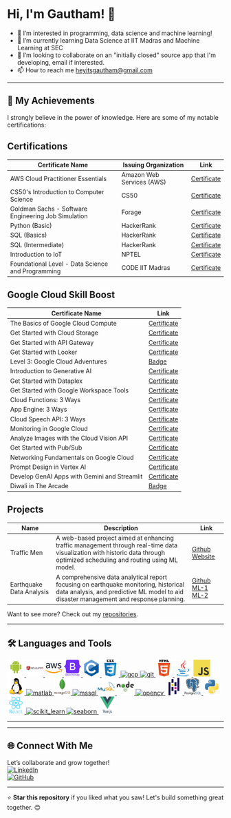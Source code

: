 # Hi, I'm Gautham! 👋

- 👀 I’m interested in programming, data science and machine learning!
- 🌱 I’m currently learning Data Science at IIT Madras and Machine Learning at SEC
- 💞️ I’m looking to collaborate on an "initially closed" source app that I'm developing, email if interested.
- 📫 How to reach me heyitsgautham@gmail.com

---



## 🌟 My Achievements
I strongly believe in the power of knowledge. Here are some of my notable certifications:  

## Certifications

| Certificate Name | Issuing Organization | Link |
|-----------------|----------------------|-------------------|
| AWS Cloud Practitioner Essentials | Amazon Web Services (AWS) | [Certificate](https://www.coursera.org/account/accomplishments/verify/M907VLW65L3L) |
| CS50's Introduction to Computer Science | CS50 | [Certificate](https://certificates.cs50.io/4fabb28f-532b-4ffa-b88f-aba762f93f3f.pdf?size=letter) |
| Goldman Sachs - Software Engineering Job Simulation | Forage | [Certificate](https://forage-uploads-prod.s3.amazonaws.com/completion-certificates/Goldman%20Sachs/NPdeQ43o8P9HJmJzg_Goldman%20Sachs_79KLHB2neaMdZg4g9_1727427529566_completion_certificate.pdf) |
| Python (Basic) | HackerRank | [Certificate](https://www.hackerrank.com/certificates/983902b3234b) |
| SQL (Basics) | HackerRank | [Certificate](https://www.hackerrank.com/certificates/fb27e6b58267) |
| SQL (Intermediate) | HackerRank | [Certificate](https://www.hackerrank.com/certificates/c245517dbe9e) |
| Introduction to IoT | NPTEL | [Certificate](https://archive.nptel.ac.in/noc/Ecertificate/?q=NPTEL24CS35S85340239230506012) |
| Foundational Level - Data Science and Programming | CODE IIT Madras | [Certificate]() |


## Google Cloud Skill Boost 

| Certificate Name | Link |
|-----------------|-------------------|
| The Basics of Google Cloud Compute | [Certificate](https://www.cloudskillsboost.google/public_profiles/d80160d2-86d8-4b55-82e1-c02fcedf7e3b/badges/12202722) |
| Get Started with Cloud Storage | [Certificate](https://www.cloudskillsboost.google/public_profiles/d80160d2-86d8-4b55-82e1-c02fcedf7e3b/badges/12206777) |
| Get Started with API Gateway | [Certificate](https://www.cloudskillsboost.google/public_profiles/d80160d2-86d8-4b55-82e1-c02fcedf7e3b/badges/12215962) |
| Get Started with Looker | [Certificate](https://www.cloudskillsboost.google/public_profiles/d80160d2-86d8-4b55-82e1-c02fcedf7e3b/badges/12264470)  |
| Level 3: Google Cloud Adventures | [Badge](https://www.cloudskillsboost.google/public_profiles/d80160d2-86d8-4b55-82e1-c02fcedf7e3b/badges/12437213) |
| Introduction to Generative AI |  [Certificate](https://www.cloudskillsboost.google/public_profiles/d80160d2-86d8-4b55-82e1-c02fcedf7e3b/badges/12446126) |
| Get Started with Dataplex | [Certificate](https://www.cloudskillsboost.google/public_profiles/d80160d2-86d8-4b55-82e1-c02fcedf7e3b/badges/12566956) |
| Get Started with Google Workspace Tools |  [Certificate](https://www.cloudskillsboost.google/public_profiles/d80160d2-86d8-4b55-82e1-c02fcedf7e3b/badges/12567629) | 
| Cloud Functions: 3 Ways | [Certificate](https://www.cloudskillsboost.google/public_profiles/d80160d2-86d8-4b55-82e1-c02fcedf7e3b/badges/12570858) |
| App Engine: 3 Ways | [Certificate](https://www.cloudskillsboost.google/public_profiles/d80160d2-86d8-4b55-82e1-c02fcedf7e3b/badges/12585014) |
| Cloud Speech API: 3 Ways | [Certificate](https://www.cloudskillsboost.google/public_profiles/d80160d2-86d8-4b55-82e1-c02fcedf7e3b/badges/12592329) |
| Monitoring in Google Cloud | [Certificate](https://www.cloudskillsboost.google/public_profiles/d80160d2-86d8-4b55-82e1-c02fcedf7e3b/badges/12764749) |
| Analyze Images with the Cloud Vision API | [Certificate](https://www.cloudskillsboost.google/public_profiles/d80160d2-86d8-4b55-82e1-c02fcedf7e3b/badges/12815523) |
| Get Started with Pub/Sub | [Certificate](https://www.cloudskillsboost.google/public_profiles/d80160d2-86d8-4b55-82e1-c02fcedf7e3b/badges/12815937) |
| Networking Fundamentals on Google Cloud | [Certificate](https://www.cloudskillsboost.google/public_profiles/d80160d2-86d8-4b55-82e1-c02fcedf7e3b/badges/12816156) |
| Prompt Design in Vertex AI | [Certificate](https://www.cloudskillsboost.google/public_profiles/d80160d2-86d8-4b55-82e1-c02fcedf7e3b/badges/12869465) |
| Develop GenAI Apps with Gemini and Streamlit | [Certificate](https://www.cloudskillsboost.google/public_profiles/d80160d2-86d8-4b55-82e1-c02fcedf7e3b/badges/12871345) |
| Diwali in The Arcade | [Badge](https://www.cloudskillsboost.google/public_profiles/d80160d2-86d8-4b55-82e1-c02fcedf7e3b/badges/12886121) |

## Projects

| Name | Description | Link |
|-----------------|-------------------|-------------------|
| Traffic Men | A web-based project aimed at enhancing traffic management through real-time data visualization with historic data through optimized scheduling and routing using ML model. | [Github](https://github.com/heyitsgautham/traffic-men) [Website](https://kishoreb.xyz/traffic-men.github.io/)  |
| Earthquake Data Analysis | A comprehensive data analytical report focusing on earthquake monitoring, historical data analysis, and predictive ML model to aid disaster management and response planning. | [Github](https://github.com/heyitsgautham/Earthquake-Data-Analysis/blob/main/README.md)      [ML-1](https://colab.research.google.com/drive/1jk6S14j2MH2EYSf1CS7_MgkDeSE30Q7L#scrollTo=1o9B7cmztBz7) [ML-2](https://colab.research.google.com/drive/1NTSwlnJpMHsa6nAXwRCpV8hfS_RWaULT) |

Want to see more? Check out my [repositories](https://github.com/heyitsgautham).




---

## 🛠 Languages and Tools

<p align="left"> <a href="https://developer.android.com" target="_blank" rel="noreferrer"> <img src="https://raw.githubusercontent.com/devicons/devicon/master/icons/android/android-original-wordmark.svg" alt="android" width="40" height="40"/> </a> <a href="https://angular.io" target="_blank" rel="noreferrer"> <img src="https://raw.githubusercontent.com/devicons/devicon/master/icons/angularjs/angularjs-original-wordmark.svg" alt="angularjs" width="40" height="40"/> </a> <a href="https://aws.amazon.com" target="_blank" rel="noreferrer"> <img src="https://raw.githubusercontent.com/devicons/devicon/master/icons/amazonwebservices/amazonwebservices-original-wordmark.svg" alt="aws" width="40" height="40"/> </a> <a href="https://getbootstrap.com" target="_blank" rel="noreferrer"> <img src="https://raw.githubusercontent.com/devicons/devicon/master/icons/bootstrap/bootstrap-plain-wordmark.svg" alt="bootstrap" width="40" height="40"/> </a> <a href="https://www.cprogramming.com/" target="_blank" rel="noreferrer"> <img src="https://raw.githubusercontent.com/devicons/devicon/master/icons/c/c-original.svg" alt="c" width="40" height="40"/> </a> <a href="https://www.w3schools.com/css/" target="_blank" rel="noreferrer"> <img src="https://raw.githubusercontent.com/devicons/devicon/master/icons/css3/css3-original-wordmark.svg" alt="css3" width="40" height="40"/> </a> <a href="https://cloud.google.com" target="_blank" rel="noreferrer"> <img src="https://www.vectorlogo.zone/logos/google_cloud/google_cloud-icon.svg" alt="gcp" width="40" height="40"/> </a> <a href="https://git-scm.com/" target="_blank" rel="noreferrer"> <img src="https://www.vectorlogo.zone/logos/git-scm/git-scm-icon.svg" alt="git" width="40" height="40"/> </a> <a href="https://www.w3.org/html/" target="_blank" rel="noreferrer"> <img src="https://raw.githubusercontent.com/devicons/devicon/master/icons/html5/html5-original-wordmark.svg" alt="html5" width="40" height="40"/> </a> <a href="https://www.java.com" target="_blank" rel="noreferrer"> <img src="https://raw.githubusercontent.com/devicons/devicon/master/icons/java/java-original.svg" alt="java" width="40" height="40"/> </a> <a href="https://developer.mozilla.org/en-US/docs/Web/JavaScript" target="_blank" rel="noreferrer"> <img src="https://raw.githubusercontent.com/devicons/devicon/master/icons/javascript/javascript-original.svg" alt="javascript" width="40" height="40"/> </a> <a href="https://www.linux.org/" target="_blank" rel="noreferrer"> <img src="https://raw.githubusercontent.com/devicons/devicon/master/icons/linux/linux-original.svg" alt="linux" width="40" height="40"/> </a> <a href="https://www.mathworks.com/" target="_blank" rel="noreferrer"> <img src="https://upload.wikimedia.org/wikipedia/commons/2/21/Matlab_Logo.png" alt="matlab" width="40" height="40"/> </a> <a href="https://www.mongodb.com/" target="_blank" rel="noreferrer"> <img src="https://raw.githubusercontent.com/devicons/devicon/master/icons/mongodb/mongodb-original-wordmark.svg" alt="mongodb" width="40" height="40"/> </a> <a href="https://www.microsoft.com/en-us/sql-server" target="_blank" rel="noreferrer"> <img src="https://www.svgrepo.com/show/303229/microsoft-sql-server-logo.svg" alt="mssql" width="40" height="40"/> </a> <a href="https://www.mysql.com/" target="_blank" rel="noreferrer"> <img src="https://raw.githubusercontent.com/devicons/devicon/master/icons/mysql/mysql-original-wordmark.svg" alt="mysql" width="40" height="40"/> </a> <a href="https://nodejs.org" target="_blank" rel="noreferrer"> <img src="https://raw.githubusercontent.com/devicons/devicon/master/icons/nodejs/nodejs-original-wordmark.svg" alt="nodejs" width="40" height="40"/> </a> <a href="https://opencv.org/" target="_blank" rel="noreferrer"> <img src="https://www.vectorlogo.zone/logos/opencv/opencv-icon.svg" alt="opencv" width="40" height="40"/> </a> <a href="https://pandas.pydata.org/" target="_blank" rel="noreferrer"> <img src="https://raw.githubusercontent.com/devicons/devicon/2ae2a900d2f041da66e950e4d48052658d850630/icons/pandas/pandas-original.svg" alt="pandas" width="40" height="40"/> </a> <a href="https://www.postgresql.org" target="_blank" rel="noreferrer"> <img src="https://raw.githubusercontent.com/devicons/devicon/master/icons/postgresql/postgresql-original-wordmark.svg" alt="postgresql" width="40" height="40"/> </a> <a href="https://www.python.org" target="_blank" rel="noreferrer"> <img src="https://raw.githubusercontent.com/devicons/devicon/master/icons/python/python-original.svg" alt="python" width="40" height="40"/> </a> <a href="https://reactjs.org/" target="_blank" rel="noreferrer"> <img src="https://raw.githubusercontent.com/devicons/devicon/master/icons/react/react-original-wordmark.svg" alt="react" width="40" height="40"/> </a> <a href="https://scikit-learn.org/" target="_blank" rel="noreferrer"> <img src="https://upload.wikimedia.org/wikipedia/commons/0/05/Scikit_learn_logo_small.svg" alt="scikit_learn" width="40" height="40"/> </a> <a href="https://seaborn.pydata.org/" target="_blank" rel="noreferrer"> <img src="https://seaborn.pydata.org/_images/logo-mark-lightbg.svg" alt="seaborn" width="40" height="40"/> </a> <a href="https://vuejs.org/" target="_blank" rel="noreferrer"> <img src="https://raw.githubusercontent.com/devicons/devicon/master/icons/vuejs/vuejs-original-wordmark.svg" alt="vuejs" width="40" height="40"/> </a> </p>


---





---

## 🌐 Connect With Me
Let’s collaborate and grow together!  
[![LinkedIn](https://img.shields.io/badge/LinkedIn-Connect-blue?style=for-the-badge&logo=linkedin)](https://www.linkedin.com/in/heyitsgautham/)  
[![GitHub](https://img.shields.io/badge/GitHub-Profile-lightgrey?style=for-the-badge&logo=github)](https://github.com/heyitsgautham)  

---

⭐️ **Star this repository** if you liked what you saw! Let's build something great together. 😊




